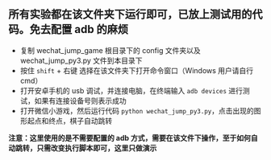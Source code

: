 ## 所有实验都在该文件夹下运行即可，已放上测试用的代码。免去配置 adb 的麻烦

- 复制 wechat_jump_game 根目录下的 config 文件夹以及 wechat_jump_py3.py 文件到本目录下
- 按住 `shift` + 右键  选择在该文件夹下打开命令窗口（Windows 用户请自行 cmd）
- 打开安卓手机的 usb 调试，并连接电脑，在终端输入 `adb devices` 进行测试，如果有连接设备号则表示成功
- 打开微信小游戏，然后运行代码 `python wechat_jump_py3.py`，点击出现的图形起点和终点，棋子自动跳转

**注意：这里使用的是不需要配置的 adb 方式，需要在该文件下操作，至于如何自动跳转，只需改变执行脚本即可，这里只做演示**
